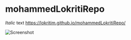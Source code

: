 # mohammedLokritiRepo
_Italic_ text 
https://lokritim.github.io/mohammedLokritiRepo/

![Screenshot](./images/gitscreenshot.png)
